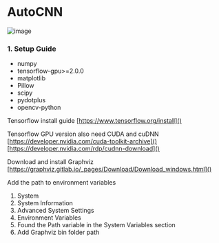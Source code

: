 # AutoCNN

![image](https://github.com/supercatex/AutoCNN/blob/master/images/sample.png)

### 1. Setup Guide
* numpy
* tensorflow-gpu>=2.0.0
* matplotlib
* Pillow
* scipy
* pydotplus
* opencv-python

Tensorflow install guide
[https://www.tensorflow.org/install]()

Tensorflow GPU version also need CUDA and cuDNN
[https://developer.nvidia.com/cuda-toolkit-archive]()
[https://developer.nvidia.com/rdp/cudnn-download]()

Download and install Graphviz
[https://graphviz.gitlab.io/_pages/Download/Download_windows.html]()

Add the path to environment variables
1. System
2. System Information
3. Advanced System Settings
4. Environment Variables
5. Found the Path variable in the System Variables section
6. Add Graphviz bin folder path
